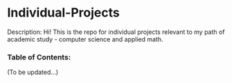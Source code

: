 # Individual-Projects

Description: Hi! This is the repo for individual projects relevant to my path of academic study - computer science and applied math.

### Table of Contents:
(To be updated...)
